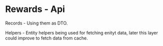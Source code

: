 
# Rewards - Api

Records - Using them as DTO.

Helpers - Entity helpers being used for fetching enityt data, later this layer could improve to fetch data from cache.

